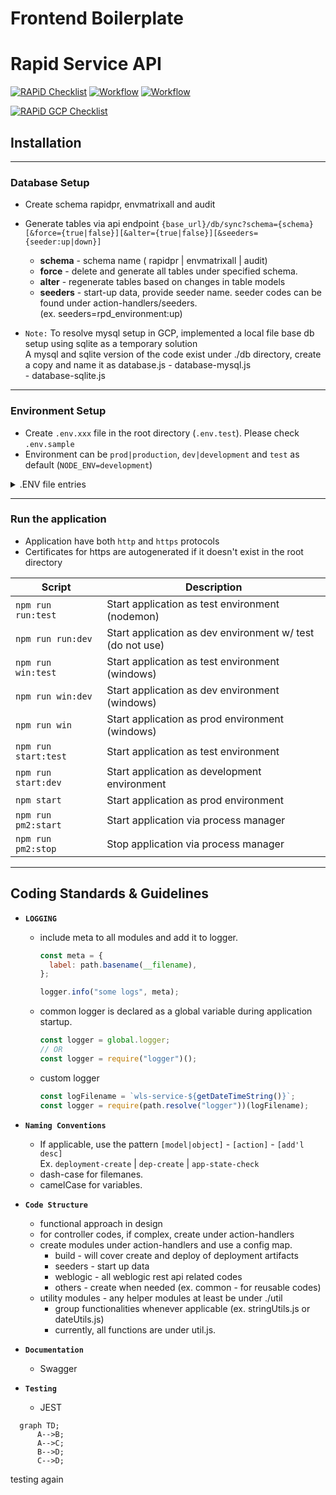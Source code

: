 # Frontend Boilerplate

# Rapid Service API

[![RAPiD Checklist](https://img.shields.io/badge/RAPiD-Checklist-red)](https://docs.google.com/spreadsheets/d/1PvxwAqT64vbaXCH0NaZEriyD_n-nFdjMFaQd-u54jyk/edit#gid=1875727837)
[![Workflow](https://img.shields.io/badge/Roadmap-Workflow_1-orange)](https://app.diagrams.net/#G167jaokVjBBXWHwOOJLcKtFj71uYLA1Yd)
[![Workflow](https://img.shields.io/badge/Roadmap-Workflow_2-yellow)](https://app.diagrams.net/#G1AOlNcNOA6Y6XSiN7AjK_nZJg4Bjxylky)

[![RAPiD GCP Checklist](https://img.shields.io/badge/RAPiD_GCP-Checklist-green)](https://docs.google.com/spreadsheets/d/1BbwugPZrHjplKDrOFmKpazMB0cuJRRnvet3CR1BEtOc/edit#gid=66597012)

## Installation

---

### Database Setup

- Create schema rapidpr, envmatrixall and audit
- Generate tables via api endpoint `{base_url}/db/sync?schema={schema}[&force={true|false}][&alter={true|false}][&seeders={seeder:up|down}]`

  - **schema** - schema name ( rapidpr | envmatrixall | audit)
  - **force** - delete and generate all tables under specified schema.
  - **alter** - regenerate tables based on changes in table models
  - **seeders** - start-up data, provide seeder name. seeder codes can be found under action-handlers/seeders. <br>
    (ex. seeders=rpd_environment:up)

- `Note:` To resolve mysql setup in GCP, implemented a local file base db setup using sqlite as a temporary solution <br>
  A mysql and sqlite version of the code exist under ./db directory, create a copy and name it as database.js - database-mysql.js <br> - database-sqlite.js <br>

---

### Environment Setup

- Create `.env.xxx` file in the root directory (`.env.test`). Please check `.env.sample`
- Environment can be `prod|production`, `dev|development` and `test` as default (`NODE_ENV=development`)

<details>
    <summary>.ENV file entries </summary>

| Key                      | Value                                         |
| ------------------------ | --------------------------------------------- |
| DB_HOST                  | localhost                                     |
| DB_DIALECT               | MYSQL / SQLITE                                |
| DB_LOGGING               | false                                         |
| --- WEBLOGIC ---         |
| WL_USER                  | default weblogic user to use                  |
| WL_PASS                  | default weblogic password to use              |
| WL*PASS*[USER]           | weblogic password for specific user           |
| --- RAPiD ---            |
| DB_DATABASE              | rapid database (rapidpr)                      |
| DB_USER                  | rapid user (user)                             |
| DB_PASSWORD              | rapid password (exact or encrypted)           |
| DB_PORT                  | port                                          |
| --- Envmatrixall ---     |
| ENVMATRIXALL_DB_DATABASE | envmatrixall database (envmatrixall)          |
| ENVMATRIXALL_DB_USER     | envmatrixall user (user)                      |
| ENVMATRIXALL_DB_PASSWORD | envmatrixall password (exact or encrypted)    |
| ENVMATRIXALL_DB_PORT     | port                                          |
| --- Audit ---            |
| AUDIT_DB_DATABASE        | audit database (audit)                        |
| AUDIT_DB_USER            | audit user (user)                             |
| AUDIT_DB_PASSWORD        | audit password (exact or encrypted)           |
| AUDIT_DB_PORT            | port                                          |
| AUDIT_LOGGING            | if true, all tables will be audit for changes |
| --- SQLITE OPTION ---    |
| DB_STORAGE               | ./database/env                                |
| --- REMOTE FILE ---      |
| REMOTE_FILE_STORAGE      | ./remotefiles                                 |
| --- Logging ---          |
| LOG_LEVEL                | debug                                         |
| LOG_DIRECTORY            | ./logs                                        |
| --- GCP ---              |
| GCP_STORAGE              | ./bucket name                                 |
| GCP_STORAGE_MAX_AGE      | 1555200 (not working)                         |
| --- WL DOMAIN API ---    |
| WL_DOMAIN_API            | https://wl-emapi.tsl.telus.com/weblogic/1.0   |

</details>

---

### Run the application

- Application have both `http` and `https` protocols
- Certificates for https are autogenerated if it doesn't exist in the root directory

| Script               | Description                                               |
| -------------------- | --------------------------------------------------------- |
| `npm run run:test`   | Start application as test environment (nodemon)           |
| `npm run run:dev`    | Start application as dev environment w/ test (do not use) |
| `npm run win:test`   | Start application as test environment (windows)           |
| `npm run win:dev`    | Start application as dev environment (windows)            |
| `npm run win`        | Start application as prod environment (windows)           |
| `npm run start:test` | Start application as test environment                     |
| `npm run start:dev`  | Start application as development environment              |
| `npm start`          | Start application as prod environment                     |
| `npm run pm2:start`  | Start application via process manager                     |
| `npm run pm2:stop`   | Stop application via process manager                      |

---

## Coding Standards & Guidelines

- **`LOGGING`**

  - include meta to all modules and add it to logger.

    ```js
    const meta = {
      label: path.basename(__filename),
    };

    logger.info("some logs", meta);
    ```

  - common logger is declared as a global variable during application startup.
    ```js
    const logger = global.logger;
    // OR
    const logger = require("logger")();
    ```
  - custom logger
    ```js
    const logFilename = `wls-service-${getDateTimeString()}`;
    const logger = require(path.resolve("logger"))(logFilename);
    ```

- **`Naming Conventions`**

  - If applicable, use the pattern `[model|object]` - `[action]` - `[add'l desc]` <br>
    Ex. `deployment-create` | `dep-create` | `app-state-check`
  - dash-case for filemanes.
  - camelCase for variables.

- **`Code Structure`**

  - functional approach in design
  - for controller codes, if complex, create under action-handlers
  - create modules under action-handlers and use a config map.
    - build - will cover create and deploy of deployment artifacts
    - seeders - start up data
    - weblogic - all weblogic rest api related codes
    - others - create when needed (ex. common - for reusable codes)
  - utility modules - any helper modules at least be under ./util
    - group functionalities whenever applicable (ex. stringUtils.js or dateUtils.js)
    - currently, all functions are under util.js.

- **`Documentation`**

  - Swagger

- **`Testing`**
  - JEST

```mermaid
  graph TD;
      A-->B;
      A-->C;
      B-->D;
      C-->D;
```

testing
again
